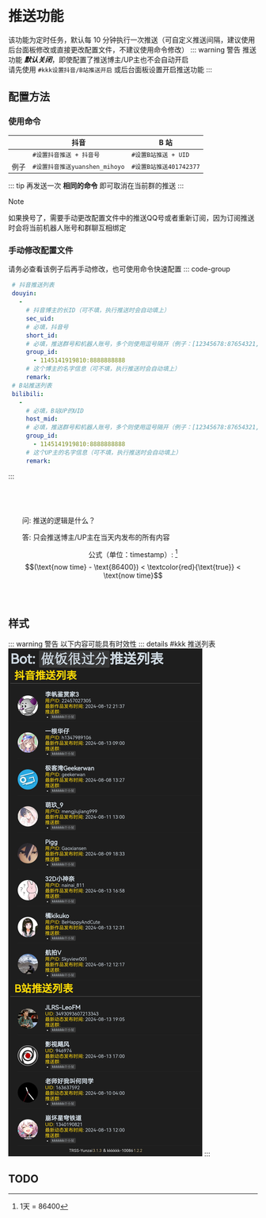 # 推送功能

该功能为定时任务，默认每 10 分钟执行一次推送（可自定义推送间隔，建议使用后台面板修改或直接更改配置文件，不建议使用命令修改）
::: warning <i class="fa-solid fa-circle-exclamation fa-beat"></i> 警告
推送功能 **_默认关闭_**，即使配置了推送博主/UP主也不会自动开启<br>请先使用 `#kkk设置抖音/B站推送开启` 或后台面板设置开启推送功能
:::
## 配置方法

### 使用命令

|      | 抖音                           | B 站                    |
| ---- | ------------------------------ | ----------------------- |
|      | `#设置抖音推送 + 抖音号`       | `#设置B站推送 + UID`    |
| 例子 | `#设置抖音推送yuanshen_mihoyo` | `#设置B站推送401742377` |

::: tip
再发送一次 **相同的命令** 即可取消在当前群的推送
:::

> [!NOTE]
>
> 如果换号了，需要手动更改配置文件中的推送QQ号或者重新订阅，因为订阅推送时会将当前机器人账号和群聊互相绑定



### 手动修改配置文件
请务必查看该例子后再手动修改，也可使用命令快速配置
::: code-group

```yaml [pushlist.yaml]
 # 抖音推送列表
 douyin:
   -
     # 抖音博主的长ID（可不填，执行推送时会自动填上）
     sec_uid: 
     # 必填，抖音号
     short_id: 
     # 必填，推送群号和机器人账号，多个则使用逗号隔开（例子：[12345678:87654321, 11451419:88888888]，群号就是11451419，机器人账号就是88888888）
     group_id:
       - 1145141919810:8888888888
     # 这个博主的名字信息（可不填，执行推送时会自动填上）
     remark: 
 # B站推送列表
 bilibili:
   -
     # 必填，B站UP的UID
     host_mid: 
     # 必填，推送群号和机器人账号，多个则使用逗号隔开（例子：[12345678:87654321, 11451419:88888888]，群号就是11451419，机器人账号就是88888888）
     group_id:
       - 1145141919810:8888888888
     # 这个UP主的名字信息（可不填，执行推送时会自动填上）
     remark: 
```

:::



<div align="center" style="padding: 2em; margin: 2em 0; border: 1px solid var(--vp-c-text-1); border-radius: 8px">

<p align="left">问: 推送的逻辑是什么？</p>
<p align="left">答: 只会推送博主/UP主在当天内发布的所有内容</p>

公式（单位：timestamp）: [^1]
$$(\text{now time} - \text{86400}) < \textcolor{red}{\text{true}} < \text{now time}$$

[^1]: 1天 = 86400
</div>

## 样式

::: warning 警告
以下内容可能具有时效性
::: details #kkk 推送列表
![](../../public/intro/pushlist.jpg)
:::

## TODO
<Task status="已发布" content="往后可能会根据配置文件内容进行内容渲染，而不是通过数据库缓存。由 [**@ikenxuan**](https://github.com/ikenxuan) 在 [**95dcffa**](https://github.com/ikenxuan/kkkkkk-10086/commit/95dcffab00f8afc1484a1e350911636b2d92006d) 完成"></Task>
<Task status="开发中" content="当机器人被踢时自动删除该群的推送"></Task>